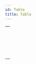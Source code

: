 ```yaml
---
id: Table
title: Table
---
```



||
|---|
|[<!-- INCLUDE #_command_.Current default table.Syntax -->](../../commands-legacy/current-default-table.md)<br/>|
|[<!-- INCLUDE #_command_.Current form table.Syntax -->](../../commands-legacy/current-form-table.md)<br/>|
|[<!-- INCLUDE #_command_.DEFAULT TABLE.Syntax -->](../../commands-legacy/default-table.md)<br/>|
|[<!-- INCLUDE #_command_.NO DEFAULT TABLE.Syntax -->](../../commands-legacy/no-default-table.md)<br/>|
